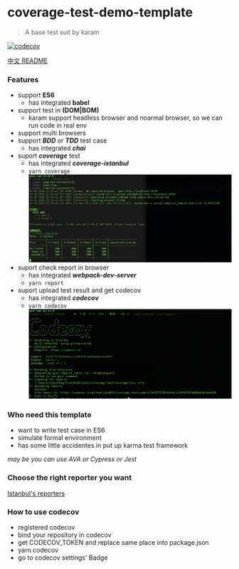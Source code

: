 # coverage-test-demo-template
> A base test suit by karam

[![codecov](https://codecov.io/gh/jay0815/coverage-test/branch/master/graph/badge.svg)](https://codecov.io/gh/jay0815/coverage-test)

[中文 README](./README-zh_CN.md)

### Features

* support __ES6__
  * has integrated __babel__
* support test in __(DOM|BOM)__
  * karam support headless browser and noarmal browser, so we can run code in real env
* support multi browsers
* support ___BDD___ or ___TDD___ test case
  * has integrated ___chai___
* suport ___coverage___ test
  * has integrated ___coverage-istanbul___
  * ``` yarn coverage ```
![image](./result.png)
* suport check report in browser
  * has integrated ___webpack-dev-server___
  * ``` yarn report ```
* suport upload test result and get codecov
  * has integrated ___codecov___
  * ``` yarn codecov ```
![image](./codecov.png)


### Who need this template

* want to write test case in ES6
* simulate formal environment
* has some little accidentes in put up karma test framework

_may be you can use AVA or Cypress or Jest_

### Choose the right reporter you want

[Istanbul's reporters](https://istanbul.js.org/docs/advanced/alternative-reporters/)

### How to use codecov
  * registered codecov
  * bind your repository in codecov
  * get CODECOV_TOKEN and replace same place into package.json
  * yarn codecov
  * go to codecov settings' Badge